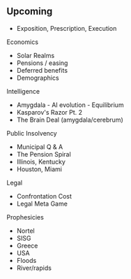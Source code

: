 Upcoming
--------

- Exposition, Prescription, Execution

Economics
- Solar Realms
- Pensions / easing
- Deferred benefits
- Demographics


Intelligence
- Amygdala - AI evolution - Equilibrium
- Kasparov's Razor Pt. 2
- The Brain Deal (amygdala/cerebrum)


Public Insolvency
- Municipal Q & A
- The Pension Spiral
- Illinois, Kentucky
- Houston, Miami


Legal
- Confrontation Cost
- Legal Meta Game


Prophesicies
 - Nortel
 - SISG
 - Greece
 - USA
 - Floods
 - River/rapids
